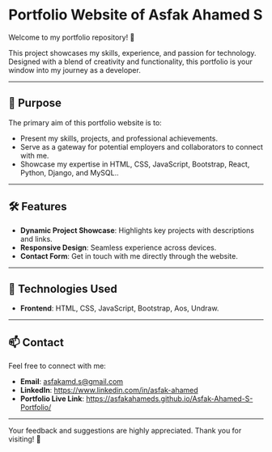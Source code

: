 # Portfolio Website of Asfak Ahamed S  

Welcome to my portfolio repository! 🌟  

This project showcases my skills, experience, and passion for technology. Designed with a blend of creativity and functionality, this portfolio is your window into my journey as a developer.  

---

## 🚀 Purpose  

The primary aim of this portfolio website is to:  
- Present my skills, projects, and professional achievements.  
- Serve as a gateway for potential employers and collaborators to connect with me.  
- Showcase my expertise in HTML, CSS, JavaScript, Bootstrap, React, Python, Django, and MySQL..  

---

## 🛠️ Features  

- **Dynamic Project Showcase**: Highlights key projects with descriptions and links.  
- **Responsive Design**: Seamless experience across devices.  
- **Contact Form**: Get in touch with me directly through the website.  

---

## 🌟 Technologies Used  

- **Frontend**: HTML, CSS, JavaScript, Bootstrap, Aos, Undraw.  

---

## 📫 Contact  

Feel free to connect with me:  
- **Email**: asfakamd.s@gmail.com  
- **LinkedIn**: https://www.linkedin.com/in/asfak-ahamed  
- **Portfolio Live Link**: https://asfakahameds.github.io/Asfak-Ahamed-S-Portfolio/  

---

Your feedback and suggestions are highly appreciated. Thank you for visiting! 🌟  

